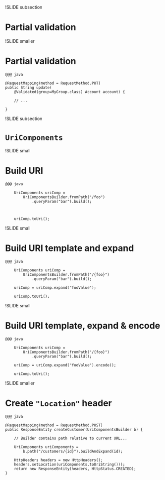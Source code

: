 
!SLIDE subsection
# Partial validation

!SLIDE smaller
# Partial validation

    @@@ java

    @RequestMapping(method = RequestMethod.PUT)
    public String update(
        @Validated(group=MyGroup.class) Account account) {

		// ...

	}
	
!SLIDE subsection
# `UriComponents`

!SLIDE small
# Build URI

    @@@ java
    
	    UriComponents uriComp = 
	        UriComponentsBuilder.fromPath("/foo")
	            .queryParam("bar").build();
	
	
	
	    uriComp.toUri();
    
!SLIDE small
# Build URI template and expand

    @@@ java
    
	    UriComponents uriComp = 
	        UriComponentsBuilder.fromPath("/{foo}")
	            .queryParam("bar").build();

		uriComp = uriComp.expand("fooValue");
	
	    uriComp.toUri();

!SLIDE small
# Build URI template, expand & encode

    @@@ java
    
	    UriComponents uriComp = 
	        UriComponentsBuilder.fromPath("/{foo}")
	            .queryParam("bar").build();

		uriComp = uriComp.expand("fooValue").encode();
	
	    uriComp.toUri();

!SLIDE smaller
# Create `"Location"` header

    @@@ java

	@RequestMapping(method = RequestMethod.POST)
	public ResponseEntity createCustomer(UriComponentsBuilder b) {

		// Builder contains path relative to current URL...

	    UriComponents uriComponents = 
	        b.path("/customers/{id}").buildAndExpand(id);
	
		HttpHeaders headers = new HttpHeaders();
		headers.setLocation(uriComponents.toUriString()));
		return new ResponseEntity(headers, HttpStatus.CREATED);
	}


    